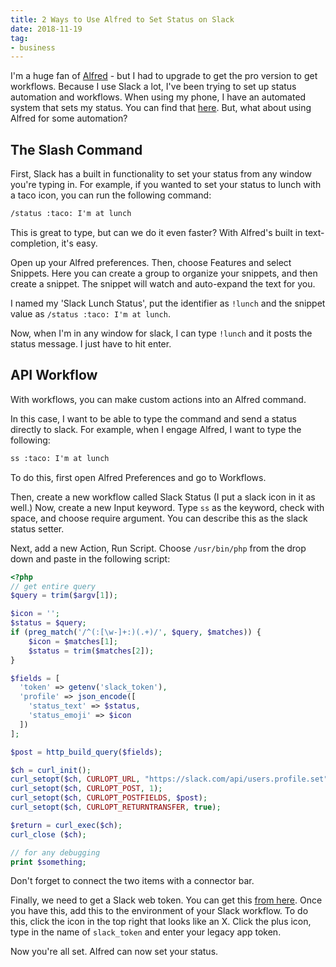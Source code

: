 ```yaml
---
title: 2 Ways to Use Alfred to Set Status on Slack
date: 2018-11-19
tag:
- business
---
```

I'm a huge fan of [Alfred](https://alfredadd.com) - but I had to upgrade to get the pro version to get workflows.  Because I use Slack a lot, I've been trying to set up status automation and workflows.  When using my phone, I have an automated system that sets my status. You can find that [here](https://github.com/aaronsaray/phone-status).  But, what about using Alfred for some automation?

<!--more-->

## The Slash Command

First, Slack has a built in functionality to set your status from any window you're typing in.  For example, if you wanted to set your status to lunch with a taco icon, you can run the following command:

```txt
/status :taco: I'm at lunch
```

This is great to type, but can we do it even faster?  With Alfred's built in text-completion, it's easy.

Open up your Alfred preferences.  Then, choose Features and select Snippets.  Here you can create a group to organize your snippets, and then create a snippet.  The snippet will watch and auto-expand the text for you.

I named my 'Slack Lunch Status', put the identifier as `!lunch` and the snippet value as `/status :taco: I'm at lunch`.

Now, when I'm in any window for slack, I can type `!lunch` and it posts the status message. I just have to hit enter.

## API Workflow

With workflows, you can make custom actions into an Alfred command.

In this case, I want to be able to type the command and send a status directly to slack.  For example, when I engage Alfred, I want to type the following:

```txt
ss :taco: I'm at lunch
```

To do this, first open Alfred Preferences and go to Workflows.

Then, create a new workflow called Slack Status (I put a slack icon in it as well.)  Now, create a new Input keyword.  Type `ss` as the keyword, check with space, and choose require argument.  You can describe this as the slack status setter.

Next, add a new Action, Run Script.  Choose `/usr/bin/php` from the drop down and paste in the following script:

```php
<?php
// get entire query
$query = trim($argv[1]);

$icon = '';
$status = $query;
if (preg_match('/^(:[\w-]+:)(.+)/', $query, $matches)) {
	$icon = $matches[1];
	$status = trim($matches[2]);
}

$fields = [
  'token' => getenv('slack_token'),
  'profile' => json_encode([
	'status_text' => $status,
	'status_emoji' => $icon
  ])
];

$post = http_build_query($fields);

$ch = curl_init();
curl_setopt($ch, CURLOPT_URL, "https://slack.com/api/users.profile.set");
curl_setopt($ch, CURLOPT_POST, 1);
curl_setopt($ch, CURLOPT_POSTFIELDS, $post);
curl_setopt($ch, CURLOPT_RETURNTRANSFER, true);

$return = curl_exec($ch);
curl_close ($ch);

// for any debugging
print $something;
```
Don't forget to connect the two items with a connector bar.

Finally, we need to get a Slack web token.  You can get this [from here](https://api.slack.com/custom-integrations/legacy-tokens).  Once you have this, add this to the environment of your Slack workflow.  To do this, click the icon in the top right that looks like an X.  Click the plus icon, type in the name of `slack_token` and enter your legacy app token.

Now you're all set.  Alfred can now set your status.

